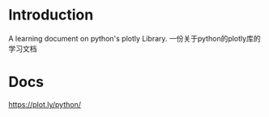 # Introduction

A learning document on python's plotly Library.
一份关于python的plotly库的学习文档

# Docs

https://plot.ly/python/
